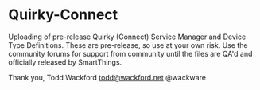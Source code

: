 Quirky-Connect
=======

Uploading of pre-release Quirky (Connect) Service Manager and Device Type Definitions. These are pre-release, so use at your own risk. Use the community forums for support from community until the files are QA'd and officially released by SmartThings.

Thank you,
Todd Wackford
todd@wackford.net
@wackware
